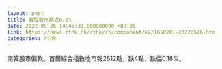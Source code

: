```yaml
---
layout: post
title: 韓股收市跌近0.2%
date: 2022-05-26 14:46:33.000000000 +08:00
link: https://news.rthk.hk/rthk/ch/component/k2/1650281-20220526.htm
categories: rthk
---
```


南韓股市偏軟。首爾綜合指數收市報2612點，跌4點，跌幅0.18%。
